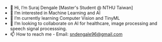 - 👋 Hi, I’m Suraj Dengale
[Master's Student @ NTHU Taiwan]
- 👀 I’m interested in Machine Learning and AI
- 🌱 I’m currently learning Computer Vision and TinyML
- 💞️ I’m looking to collaborate on AI for healthcare, image processing and speech signal processsing.
- 📫 How to reach me - Email: sndengale96@gmail.com

<!---
snd-ml/snd-ml is a ✨ special ✨ repository because its `README.md` (this file) appears on your GitHub profile.
You can click the Preview link to take a look at your changes.
--->
